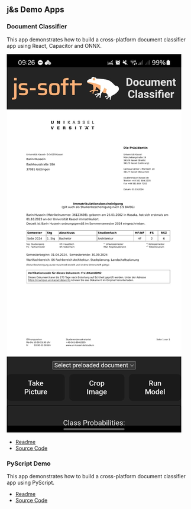 ## j&s Demo Apps

### Document Classifier

This app demonstrates how to build a cross-platform document classifier app using React, Capacitor and ONNX.

![App Screenshot](./classifier-app/images/screenshot.jpeg)

- [Readme](./classifier-app/README.md)
- [Source Code](./classifier-app)

### PyScript Demo

This app demonstrates how to build a cross-platform document classifier app using PyScript.

- [Readme](./pyscript-demo/README.md)
- [Source Code](./pyscript-demo)
